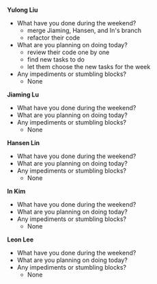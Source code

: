 **Yulong Liu**

- What have you done during the weekend?
  - merge Jiaming, Hansen, and In's branch
  - refactor their code
- What are you planning on doing today?
  - review their code one by one
  - find new tasks to do
  - let them choose the new tasks for the week
- Any impediments or stumbling blocks?
  - None

**Jiaming Lu**

- What have you done during the weekend?
- What are you planning on doing today?
- Any impediments or stumbling blocks?
  - None

**Hansen Lin**

- What have you done during the weekend?
- What are you planning on doing today?
- Any impediments or stumbling blocks?
  - None

**In Kim**
- What have you done during the weekend?
- What are you planning on doing today?
- Any impediments or stumbling blocks?
  - None

**Leon Lee**
- What have you done during the weekend?
- What are you planning on doing today?
- Any impediments or stumbling blocks?
  - None